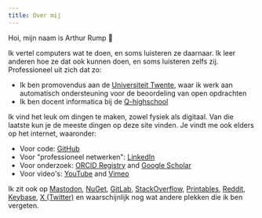 ```yaml
---
title: Over mij
---
```


Hoi, mijn naam is Arthur Rump 👋

Ik vertel computers wat te doen, en soms luisteren ze daarnaar. Ik leer anderen hoe ze dat ook kunnen doen, en soms luisteren zelfs zij. Professioneel uit zich dat zo:

- Ik ben promovendus aan de [Universiteit Twente](https://www.utwente.nl), waar ik werk aan automatisch ondersteuning voor de beoordeling van open opdrachten
- Ik ben docent informatica bij de [Q-highschool](https://q-highschool.nl)

Ik vind het leuk om dingen te maken, zowel fysiek als digitaal. Van die laatste kun je de meeste dingen op deze site vinden. Je vindt me ook elders op het internet, waaronder:

- Voor code: [GitHub](https://github.com/arthurrump/)
- Voor "professioneel netwerken": [LinkedIn](https://www.linkedin.com/in/arthurrump)
- Voor onderzoek: [ORCID Registry](https://orcid.org/0000-0002-4880-4994) and [Google Scholar](https://scholar.google.com/citations?user=ogDht6EAAAAJ)
- Voor video's: [YouTube](https://www.youtube.com/channel/UCUTcNWxjKLUj9JFyHvaynCQ) and [Vimeo](https://vimeo.com/arthurrump)

Ik zit ook op [Mastodon](https://mastodon.social/@arthurrump), [NuGet](https://www.nuget.org/profiles/arthurrump), [GitLab](https://gitlab.com/arthurrump), [StackOverflow](https://stackoverflow.com/story/arthurrump), [Printables](https://www.printables.com/@arthurrump_2768599), [Reddit](https://www.reddit.com/user/arthurrump), [Keybase](https://keybase.io/arthurrump), [X (Twitter)](https://twitter.com/arthurrump) en waarschijnlijk nog wat andere plekken die ik ben vergeten.
